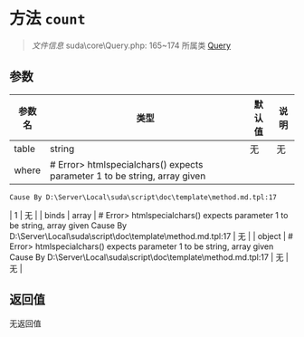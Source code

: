 # 方法 `count`

> *文件信息* suda\core\Query.php: 165~174
> 所属类 [Query](../Query.md)




## 参数


| 参数名 | 类型 | 默认值 | 说明 |
|--------|-----|-------|-------|
| table |  string | 无 | 无 |
| where |  # Error> htmlspecialchars() expects parameter 1 to be string, array given
	Cause By D:\Server\Local\suda\script\doc\template\method.md.tpl:17
 | 1 | 无 |
| binds |  array | # Error> htmlspecialchars() expects parameter 1 to be string, array given
	Cause By D:\Server\Local\suda\script\doc\template\method.md.tpl:17
 | 无 |
| object |  # Error> htmlspecialchars() expects parameter 1 to be string, array given
	Cause By D:\Server\Local\suda\script\doc\template\method.md.tpl:17
 | 无 | 无 |



## 返回值

无返回值
